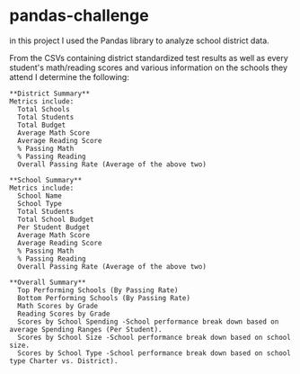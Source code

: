 # pandas-challenge

in this project I used the Pandas library to analyze school district data.

From the CSVs containing district standardized test results as well as every student's math/reading scores and various information on the schools they attend I determine the following:
```
**District Summary**
Metrics include:
  Total Schools
  Total Students
  Total Budget
  Average Math Score
  Average Reading Score
  % Passing Math
  % Passing Reading
  Overall Passing Rate (Average of the above two)

**School Summary**
Metrics include:
  School Name
  School Type
  Total Students
  Total School Budget
  Per Student Budget
  Average Math Score
  Average Reading Score
  % Passing Math
  % Passing Reading
  Overall Passing Rate (Average of the above two)

**Overall Summary**
  Top Performing Schools (By Passing Rate)
  Bottom Performing Schools (By Passing Rate)
  Math Scores by Grade
  Reading Scores by Grade
  Scores by School Spending -School performance break down based on average Spending Ranges (Per Student). 
  Scores by School Size -School performance break down based on school size. 
  Scores by School Type -School performance break down based on school type Charter vs. District).
  ```

